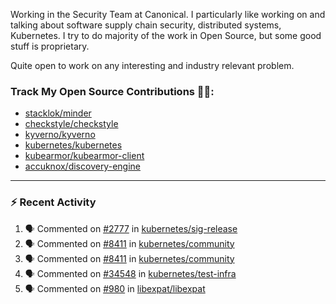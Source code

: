 Working in the Security Team at Canonical. I particularly like working on and talking about software supply chain security, distributed systems, Kubernetes. I try to do majority of the work in Open Source, but some good stuff is proprietary.

Quite open to work on any interesting and industry relevant problem. 

### Track My Open Source Contributions 👨‍💻: 
 - [stacklok/minder](https://github.com/stacklok/minder/pulls?q=is%3Apr+author%3AVyom-Yadav+is%3Amerged+)
 - [checkstyle/checkstyle](https://github.com/checkstyle/checkstyle/pulls?q=is%3Apr+author%3AVyom-Yadav+is%3Amerged+)
 - [kyverno/kyverno](https://github.com/kyverno/kyverno/pulls?q=is%3Apr+author%3AVyom-Yadav+is%3Amerged+)
 - [kubernetes/kubernetes](https://github.com/kubernetes/kubernetes/issues?q=is%3Aissue+author%3AVyom-Yadav)
 - [kubearmor/kubearmor-client](https://github.com/kubearmor/kubearmor-client/pulls?q=is%3Amerged+is%3Apr+author%3AVyom-Yadav+)
 - [accuknox/discovery-engine](https://github.com/accuknox/discovery-engine/pulls?q=is%3Amerged+is%3Apr+author%3AVyom-Yadav+)
---

### :zap: Recent Activity

<!--START_SECTION:activity-->
1. 🗣 Commented on [#2777](https://github.com/kubernetes/sig-release/issues/2777#issuecomment-2844803035) in [kubernetes/sig-release](https://github.com/kubernetes/sig-release)
2. 🗣 Commented on [#8411](https://github.com/kubernetes/community/pull/8411#issuecomment-2816596971) in [kubernetes/community](https://github.com/kubernetes/community)
3. 🗣 Commented on [#8411](https://github.com/kubernetes/community/pull/8411#issuecomment-2816593140) in [kubernetes/community](https://github.com/kubernetes/community)
4. 🗣 Commented on [#34548](https://github.com/kubernetes/test-infra/pull/34548#issuecomment-2746230307) in [kubernetes/test-infra](https://github.com/kubernetes/test-infra)
5. 🗣 Commented on [#980](https://github.com/libexpat/libexpat/issues/980#issuecomment-2740364171) in [libexpat/libexpat](https://github.com/libexpat/libexpat)
<!--END_SECTION:activity-->

